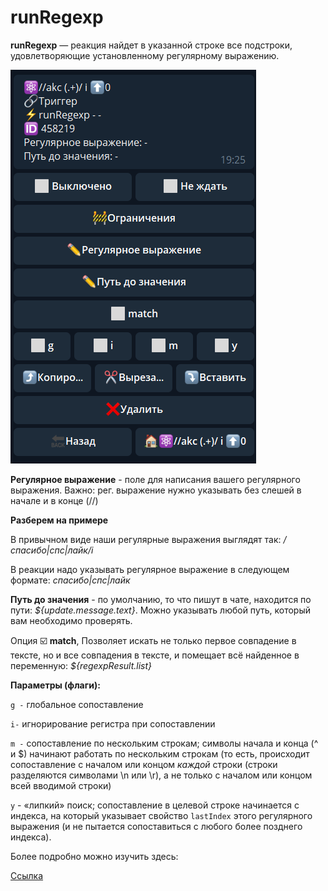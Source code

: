 # runRegexp
**runRegexp** — реакция найдет в указанной строке все подстроки, удовлетворяющие установленному регулярному выражению.

![](./1.png)

**Регулярное выражение** - поле для написания вашего регулярного выражения. Важно: рег. выражение нужно указывать без слешей в начале и в конце (//)

**Разберем на примере**

В привычном виде наши регулярные выражения выглядят так: _/спасибо|спс|лайк/i_

В реакции надо указывать регулярное выражение в следующем формате: _спасибо|спс|лайк_

**Путь до значения** - по умолчанию, то что пишут в чате, находится по пути: _${update.message.text}_. Можно указывать любой путь, который вам необходимо проверять.

Опция ☑️ **match**, Позволяет искать не только первое совпадение в тексте, но и все совпадения в тексте, и помещает всё найденное в переменную: _${regexpResult.list}_

**Параметры (флаги):**

`g -` глобальное сопоставление

`i-` игнорирование регистра при сопоставлении

`m -` сопоставление по нескольким строкам; символы начала и конца (^ и $) начинают работать по нескольким строкам (то есть, происходит сопоставление с началом или концом _каждой_ строки (строки разделяются символами \n или \r), а не только с началом или концом всей вводимой строки)

`y`  - «липкий» поиск; сопоставление в целевой строке начинается с индекса, на который указывает свойство `lastIndex` этого регулярного выражения (и не пытается сопоставиться с любого более позднего индекса).



Более подробно можно изучить здесь: 

[Ссылка](https://learn.javascript.ru/regular-expressions)





